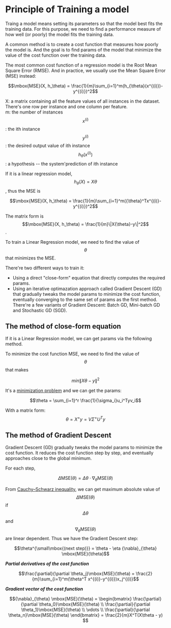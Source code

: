 <script id="MathJax-script" async src="https://cdn.jsdelivr.net/npm/mathjax@3/es5/tex-mml-chtml.js"></script>

# Principle of Training a model

Traing a model means setting its parameters
so that the model best fits the training data.
For this purpose, we need to find a performance
measure of how well (or poorly) the model fits
the training data.

A common method is to create a cost function
that measures how poorly the model is. And the
goal is to find params of the model that minimize
the value of the cost function over the training data.

The most common cost function of a regression
model is the Root Mean Square Error (RMSE). And
in practice, we usually use the Mean Square Error (MSE)
instead:

$$\mbox{MSE}(X, h_\theta) = \frac{1}{m}\sum_{i=1}^m(h_{\theta}(x^{(i)})-y^{(i)})^2$$

X: a matrix containing all the feature values
of all instances in the dataset. There's one row
per instance and one column per feature.  
m: the number of instances  
$$x^{(i)}$$: the ith instance  
$$y^{(i)}$$: the desired output value of ith instance  
$$h_{\theta}(x^{(i)})$$: a hypothesis -- the system'prediction of ith instance  

If it is a linear regression model,
$$h_{\theta}(X) = X\theta$$, thus the MSE is

$$\mbox{MSE}(X, h_\theta) = \frac{1}{m}\sum_{i=1}^m({\theta}^Tx^{(i)}-y^{(i)})^2$$

The matrix form is $$\mbox{MSE}(X, h_\theta) = \frac{1}{m}\|X{\theta}-y\|^2$$.

To train a Linear Regression model, we need to
find the value of $$\theta$$ that minimizes the MSE.

There're two different ways to train it:

* Using a direct "close-form" equation that directly
  computes the required params.
* Using an iterative optimazation approach called
  Gradient Descent (GD) that gradually tweaks the model params
  to minimize the cost function, eventually converging
  to the same set of params as the first method.
  There're a few variants of Gradient Descent: Batch GD,
  Mini-batch GD and Stochastic GD (SGD).

## The method of close-form equation

If it is a Linear Regression model, we can get params
via the following method.

To minimize the cost function MSE, we need to
find the value of $$\theta$$ that makes

$$min\|X{\theta}-y\|^2$$

It's a [minimization problem](../../math/minimization.md)
and we can get the params:

$$\theta = \sum_{i=1}^r \frac{1}{\sigma_i}u_i^Tyv_i$$

With a matrix form: $$\theta = X^{+}y = V{\Sigma}^{+} U^Ty$$

## The method of Gradient Descent

Gradient Descent (GD) gradually tweaks the
model params to minimize the cost function.
It reduces the cost function step by step, and
eventually approaches close to the global minimum.

For each step,

$$\Delta \mbox{MSE}(\theta) = \Delta \theta \cdot {\nabla}_{\theta} \mbox{MSE}(\theta)$$

From [Cauchy–Schwarz inequality](https://en.wikipedia.org/wiki/Cauchy%E2%80%93Schwarz_inequality),
we can get maximum absolute value of $$\Delta \mbox{MSE}(\theta)$$ if
$$\Delta \theta$$ and $${\nabla}_{\theta} \mbox{MSE}(\theta)$$ are linear
dependent. Thus we have the Gradient Descent step:

$$\theta^{\small\mbox{(next step)}} = \theta - \eta {\nabla}_{\theta} \mbox{MSE}(\theta)$$

***Partial derivatives of the cost function***

$$\frac{\partial}{\partial \theta_j}\mbox{MSE}(\theta)
= \frac{2}{m}\sum_{i=1}^m(\theta^T x^{(i)}-y^{(i)})x_j^{(i)}$$

***Gradient vector of the cost function***

$${\nabla}_{\theta} \mbox{MSE}(\theta) =
\begin{bmatrix}
\frac{\partial}{\partial \theta_0}\mbox{MSE}(\theta) \\
\frac{\partial}{\partial \theta_1}\mbox{MSE}(\theta) \\
\vdots \\
\frac{\partial}{\partial \theta_n}\mbox{MSE}(\theta)
\end{bmatrix}
= \frac{2}{m}X^T(X\theta - y)
$$
